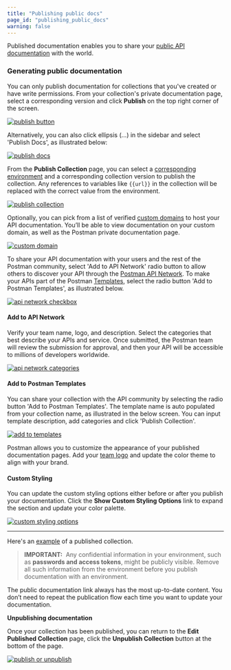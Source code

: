 ```yaml
---
title: "Publishing public docs"
page_id: "publishing_public_docs"
warning: false
---
```


Published documentation enables you to share your [public API documentation](/docs/postman_for_publishers/public_api_docs) with the world. 

### Generating public documentation

You can only publish documentation for collections that you've created or have write permissions. From your collection's private documentation page, select a corresponding version and click **Publish** on the top right corner of the screen.

[![publish button](https://s3.amazonaws.com/postman-static-getpostman-com/postman-docs/API-Publish1.png)](https://s3.amazonaws.com/postman-static-getpostman-com/postman-docs/API-Publish1.png)  

Alternatively, you can also click ellipsis (...) in the sidebar and select 'Publish Docs', as illustrated below:

[![publish docs](https://s3.amazonaws.com/postman-static-getpostman-com/postman-docs/Publish-Docs-Option.png)](https://s3.amazonaws.com/postman-static-getpostman-com/postman-docs/Publish-Docs-Option.png)

From the **Publish Collection** page, you can select a [corresponding environment](/docs/postman/api_documentation/environments_and_environment_templates) and a corresponding collection version to publish the collection. Any references to variables like `{{url}}` in the collection will be replaced with the correct value from the environment. 

[![publish collection](https://s3.amazonaws.com/postman-static-getpostman-com/postman-docs/API-Publish2.png)](https://s3.amazonaws.com/postman-static-getpostman-com/postman-docs/API-Publish2.png)

Optionally, you can pick from a list of verified [custom domains](/docs/postman/api_documentation/adding_and_verifying_custom_domains) to host your API documentation. You’ll be able to view documentation on your custom domain, as well as the Postman private documentation page.

[![custom domain](https://s3.amazonaws.com/postman-static-getpostman-com/postman-docs/WS-docs-custom-domains.png)](https://s3.amazonaws.com/postman-static-getpostman-com/postman-docs/WS-docs-custom-domains.png)


To share your API documentation with your users and the rest of the Postman community, select 'Add to API Network' radio button to allow others to discover your API through the [Postman API Network](/docs/v6/postman/launching_postman/newbutton#API-Network). To make your APIs part of the Postman [Templates](/docs/v6/postman/launching_postman/newbutton#templates), select the radio button 'Add to Postman Templates', as illustrated below.  

[![api network checkbox](https://s3.amazonaws.com/postman-static-getpostman-com/postman-docs/API-Publish3.png)](https://s3.amazonaws.com/postman-static-getpostman-com/postman-docs/API-Publish3.png)

#### Add to API Network

Verify your team name, logo, and description. Select the categories that best describe your APIs and service. Once submitted, the Postman team will review the submission for approval, and then your API will be accessible to millions of developers worldwide.

[![api network categories](https://s3.amazonaws.com/postman-static-getpostman-com/postman-docs/api-network-categories.png)](https://s3.amazonaws.com/postman-static-getpostman-com/postman-docs/api-network-categories.png)

#### Add to Postman Templates

You can share your collection with the API community by selecting the radio button 'Add to Postman Templates'. The template name is auto populated from your collection name, as illustrated in the below screen. You can input template description, add categories and click 'Publish Collection'.  

[![add to templates](https://s3.amazonaws.com/postman-static-getpostman-com/postman-docs/Add+To+Postman+Templates.png)](https://s3.amazonaws.com/postman-static-getpostman-com/postman-docs/Add+To+Postman+Templates.png)

Postman allows you to customize the appearance of your published documentation pages. Add your [team logo](/docs/postman/api_documentation/adding_team_name_and_logo) and update the color theme to align with your brand.

#### Custom Styling

You can update the custom styling options either before or after you publish your documentation. Click the **Show Custom Styling Options** link to expand the section and update your color palette.

[![custom styling options](https://s3.amazonaws.com/postman-static-getpostman-com/postman-docs/WS-docs-custom-styling.png)](https://s3.amazonaws.com/postman-static-getpostman-com/postman-docs/WS-docs-custom-styling.png)

---

Here's an [example](https://documenter.getpostman.com/view/583/coopers-meal-plan/4u2) of a published collection.

> **IMPORTANT:**  Any confidential information in your environment, such as **passwords and access tokens**, might be publicly visible. Remove all such information from the environment before you publish documentation with an environment.

The public documentation link always has the most up-to-date content. You don’t need to repeat the publication flow each time you want to update your documentation.

**Unpublishing documentation**

Once your collection has been published, you can return to the **Edit Published Collection** page, click the **Unpublish Collection** button at the bottom of the page.

[![publish or unpublish](https://s3.amazonaws.com/postman-static-getpostman-com/postman-docs/docs-unpublish2.png)](https://s3.amazonaws.com/postman-static-getpostman-com/postman-docs/docs-unpublish2.png)

